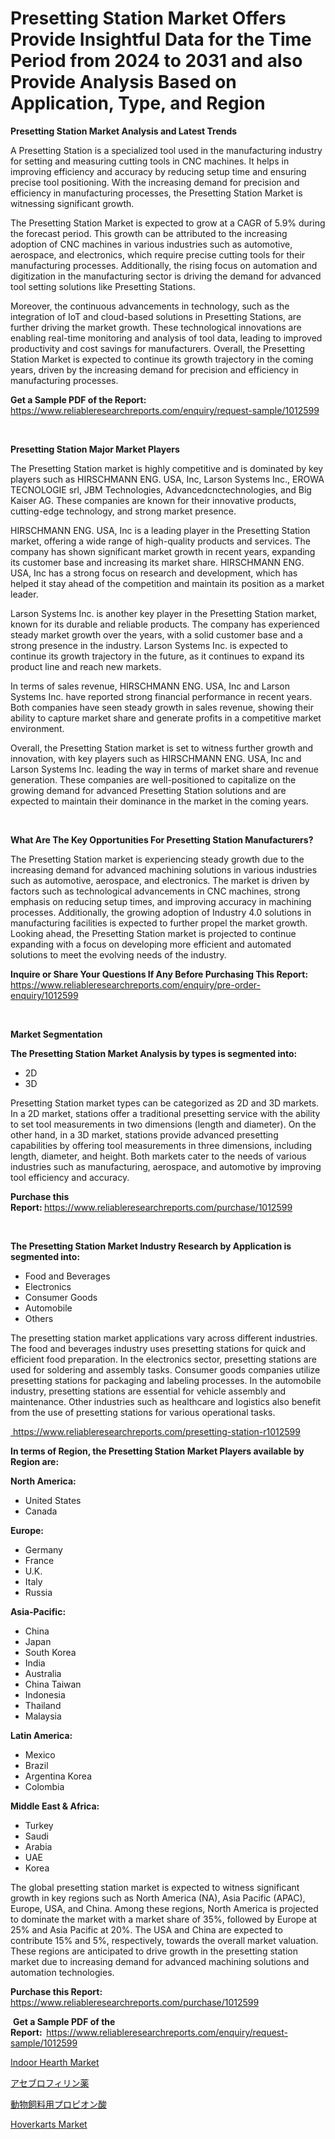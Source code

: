 <p><h1>Presetting Station Market Offers Provide Insightful Data for the Time Period from 2024 to 2031 and also Provide Analysis Based on Application, Type, and Region</h1></p><p><strong>Presetting Station Market Analysis and Latest Trends</strong></p>
<p><p>A Presetting Station is a specialized tool used in the manufacturing industry for setting and measuring cutting tools in CNC machines. It helps in improving efficiency and accuracy by reducing setup time and ensuring precise tool positioning. With the increasing demand for precision and efficiency in manufacturing processes, the Presetting Station Market is witnessing significant growth.</p><p>The Presetting Station Market is expected to grow at a CAGR of 5.9% during the forecast period. This growth can be attributed to the increasing adoption of CNC machines in various industries such as automotive, aerospace, and electronics, which require precise cutting tools for their manufacturing processes. Additionally, the rising focus on automation and digitization in the manufacturing sector is driving the demand for advanced tool setting solutions like Presetting Stations.</p><p>Moreover, the continuous advancements in technology, such as the integration of IoT and cloud-based solutions in Presetting Stations, are further driving the market growth. These technological innovations are enabling real-time monitoring and analysis of tool data, leading to improved productivity and cost savings for manufacturers. Overall, the Presetting Station Market is expected to continue its growth trajectory in the coming years, driven by the increasing demand for precision and efficiency in manufacturing processes.</p></p>
<p><strong>Get a Sample PDF of the Report:&nbsp;</strong> <a href="https://www.reliableresearchreports.com/enquiry/request-sample/1012599">https://www.reliableresearchreports.com/enquiry/request-sample/1012599</a></p>
<p>&nbsp;</p>
<p><strong>Presetting Station Major Market Players</strong></p>
<p><p>The Presetting Station market is highly competitive and is dominated by key players such as HIRSCHMANN ENG. USA, Inc, Larson Systems Inc., EROWA TECNOLOGIE srl, JBM Technologies, Advancedcnctechnologies, and Big Kaiser AG. These companies are known for their innovative products, cutting-edge technology, and strong market presence.</p><p>HIRSCHMANN ENG. USA, Inc is a leading player in the Presetting Station market, offering a wide range of high-quality products and services. The company has shown significant market growth in recent years, expanding its customer base and increasing its market share. HIRSCHMANN ENG. USA, Inc has a strong focus on research and development, which has helped it stay ahead of the competition and maintain its position as a market leader.</p><p>Larson Systems Inc. is another key player in the Presetting Station market, known for its durable and reliable products. The company has experienced steady market growth over the years, with a solid customer base and a strong presence in the industry. Larson Systems Inc. is expected to continue its growth trajectory in the future, as it continues to expand its product line and reach new markets.</p><p>In terms of sales revenue, HIRSCHMANN ENG. USA, Inc and Larson Systems Inc. have reported strong financial performance in recent years. Both companies have seen steady growth in sales revenue, showing their ability to capture market share and generate profits in a competitive market environment.</p><p>Overall, the Presetting Station market is set to witness further growth and innovation, with key players such as HIRSCHMANN ENG. USA, Inc and Larson Systems Inc. leading the way in terms of market share and revenue generation. These companies are well-positioned to capitalize on the growing demand for advanced Presetting Station solutions and are expected to maintain their dominance in the market in the coming years.</p></p>
<p>&nbsp;</p>
<p><strong>What Are The Key Opportunities For Presetting Station Manufacturers?</strong></p>
<p><p>The Presetting Station market is experiencing steady growth due to the increasing demand for advanced machining solutions in various industries such as automotive, aerospace, and electronics. The market is driven by factors such as technological advancements in CNC machines, strong emphasis on reducing setup times, and improving accuracy in machining processes. Additionally, the growing adoption of Industry 4.0 solutions in manufacturing facilities is expected to further propel the market growth. Looking ahead, the Presetting Station market is projected to continue expanding with a focus on developing more efficient and automated solutions to meet the evolving needs of the industry.</p></p>
<p><strong>Inquire or Share Your Questions If Any Before Purchasing This Report:</strong> <a href="https://www.reliableresearchreports.com/enquiry/pre-order-enquiry/1012599">https://www.reliableresearchreports.com/enquiry/pre-order-enquiry/1012599</a></p>
<p>&nbsp;</p>
<p><strong>Market Segmentation</strong></p>
<p><strong>The Presetting Station Market Analysis by types is segmented into:</strong></p>
<p><ul><li>2D</li><li>3D</li></ul></p>
<p><p>Presetting Station market types can be categorized as 2D and 3D markets. In a 2D market, stations offer a traditional presetting service with the ability to set tool measurements in two dimensions (length and diameter). On the other hand, in a 3D market, stations provide advanced presetting capabilities by offering tool measurements in three dimensions, including length, diameter, and height. Both markets cater to the needs of various industries such as manufacturing, aerospace, and automotive by improving tool efficiency and accuracy.</p></p>
<p><strong>Purchase this Report:&nbsp;</strong><a href="https://www.reliableresearchreports.com/purchase/1012599">https://www.reliableresearchreports.com/purchase/1012599</a></p>
<p>&nbsp;</p>
<p><strong>The Presetting Station Market Industry Research by Application is segmented into:</strong></p>
<p><ul><li>Food and Beverages</li><li>Electronics</li><li>Consumer Goods</li><li>Automobile</li><li>Others</li></ul></p>
<p><p>The presetting station market applications vary across different industries. The food and beverages industry uses presetting stations for quick and efficient food preparation. In the electronics sector, presetting stations are used for soldering and assembly tasks. Consumer goods companies utilize presetting stations for packaging and labeling processes. In the automobile industry, presetting stations are essential for vehicle assembly and maintenance. Other industries such as healthcare and logistics also benefit from the use of presetting stations for various operational tasks.</p></p>
<p><a href="https://www.reliableresearchreports.com/presetting-station-r1012599">&nbsp;https://www.reliableresearchreports.com/presetting-station-r1012599</a></p>
<p><strong>In terms of Region, the Presetting Station Market Players available by Region are:</strong></p>
<p>
    <p> <strong> North America: </strong>
        <ul>
            <li>United States</li>
            <li>Canada</li>
        </ul>
        </p> 
    <p> <strong> Europe: </strong>
        <ul>
            <li>Germany</li>
            <li>France</li>
            <li>U.K.</li>
            <li>Italy</li>
            <li>Russia</li>
        </ul>
        </p> 
    <p> <strong> Asia-Pacific: </strong>
        <ul>
            <li>China</li>
            <li>Japan</li>
            <li>South Korea</li>
            <li>India</li>
            <li>Australia</li>
            <li>China Taiwan</li>
            <li>Indonesia</li>
            <li>Thailand</li>
            <li>Malaysia</li>
        </ul>
        </p> 
    <p> <strong> Latin America: </strong>
        <ul>
            <li>Mexico</li>
            <li>Brazil</li>
            <li>Argentina Korea</li>
            <li>Colombia</li>
        </ul>
        </p> 
    <p> <strong> Middle East & Africa: </strong>
        <ul>
            <li>Turkey</li>
            <li>Saudi</li>
            <li>Arabia</li>
            <li>UAE</li>
            <li>Korea</li>
        </ul>
    </p>
    </p>
<p><p>The global presetting station market is expected to witness significant growth in key regions such as North America (NA), Asia Pacific (APAC), Europe, USA, and China. Among these regions, North America is projected to dominate the market with a market share of 35%, followed by Europe at 25% and Asia Pacific at 20%. The USA and China are expected to contribute 15% and 5%, respectively, towards the overall market valuation. These regions are anticipated to drive growth in the presetting station market due to increasing demand for advanced machining solutions and automation technologies.</p></p>
<p><strong>Purchase this Report: </strong><a href="https://www.reliableresearchreports.com/purchase/1012599">https://www.reliableresearchreports.com/purchase/1012599</a></p>
<p>&nbsp;<strong>Get a Sample PDF of the Report:&nbsp;&nbsp;</strong><a href="https://www.reliableresearchreports.com/enquiry/request-sample/1012599">https://www.reliableresearchreports.com/enquiry/request-sample/1012599</a></p>
<p><strong></strong></p>
<p><p><a href="https://github.com/jhonangga41/Market-Research-Report-List-1/blob/main/indoor-hearth-market.md">Indoor Hearth Market</a></p><p><a href="https://github.com/mm14022023/Market-Research-Report-List-2/blob/main/8085332176795.md">アセブロフィリン薬</a></p><p><a href="https://github.com/NikitaBruen/Market-Research-Report-List-1/blob/main/5375416176796.md">動物飼料用プロピオン酸</a></p><p><a href="https://github.com/jnzzvtbl92/Market-Research-Report-List-1/blob/main/hoverkarts-market.md">Hoverkarts Market</a></p></p>